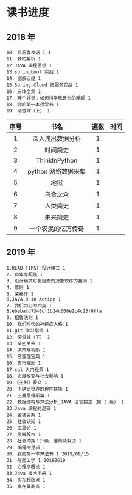 # 读书进度

## 2018 年
    10. 克苏鲁神话 I 1
    11. 梦的解析 1
    12.JAVA 编程思想 1
    13.springboot 实战 1
    14. 图解心经 1
    15.Spring Cloud 微服务实战 1
    16. 三体全集 1
    17. 睡个好觉：如何科学改善你的睡眠 1
    18. 你的第一本哲学书 1
    19. 滚雪球（上） 1

| 序号 |        书名         | 遍数 | 时间 |
|:----:|:-------------------:|:----:|:----:|
|  1   |  深入浅出数据分析   |  1   |      |
|  2   |      时间简史       |  1   |      |
|  3   |    ThinkInPython    |  1   |      |
|  4   | python 网络数据采集 |  1   |      |
|  5   |        地狱         |  1   |      |
|  6   |      乌合之众       |  1   |      |
|  7   |      人类简史       |  1   |      |
|  8   |      未来简史       |  1   |      |
|  9   | 一个农民的亿万传奇  |  1   |      |

## 2019 年

    1.HEAD FIRST 设计模式 1
    2. 自卑与超越 1
    3. 设计模式可复用面向对象软件的基础 1
    4. 原则 1
    5. 荣格传 1
    6.JAVA 8 in Action 1
    7. 我们内心的冲突 1
    8.ebebacd7348cf1b24c006e2c4c23f6ffa
    9. 祖鲁法则 1
    10. 我们时代的神经症人格 1
    11.git 学习指南 1
    12. 滚雪球（下） 1
    13. 亲密关系 1
    14. 决策与判断 1
    15. 穷查理宝典 1
    16. 货币崛起 1
    17.sql 入门经典 1
    18. 态度改变与社会影响 1
    19.《王制》要义 1
    20. 不确定世界的理性抉择 1
    21. 巴曼尼得斯篇 1
    22. 数据结构与算法分析_JAVA 语言描述（第 3 版） 1
    23.Java 编程的逻辑 1
    24. 金钱关系 1
    25. 社会认知 1
    26. 工具论 1
    27. 笑傲股市 1
    28. 社会冲突：升级、僵局及解决 1
    29. 编程的逻辑 1
    30. 我的第一本算法书 1 2019/06/15
    31. 形而上学 1 20190619
    32. 心理学概论 1
    33.Java 技术手册 1
    34. 买在起涨点 1
    35. 卖在最高点 1
